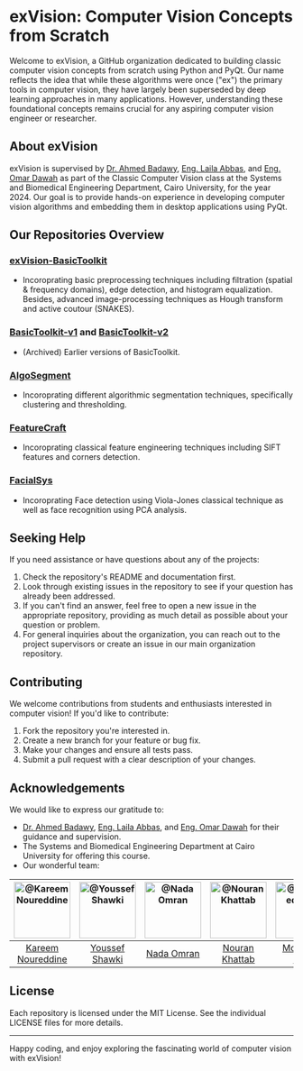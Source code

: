 # exVision: Computer Vision Concepts from Scratch

Welcome to exVision, a GitHub organization dedicated to building classic computer vision concepts from scratch using Python and PyQt. Our name reflects the idea that while these algorithms were once ("ex") the primary tools in computer vision, they have largely been superseded by deep learning approaches in many applications. However, understanding these foundational concepts remains crucial for any aspiring computer vision engineer or researcher.

## About exVision

exVision is supervised by <a href="https://scholar.google.com/citations?hl=en&user=r9pLu6EAAAAJ">Dr. Ahmed Badawy</a>, <a href="https://www.linkedin.com/in/laila-abbas/">Eng. Laila Abbas</a>, and <a href="https://www.linkedin.com/in/omar-dawah-0aab5b314/">Eng. Omar Dawah</a> as part of the Classic Computer Vision class at the Systems and Biomedical Engineering Department, Cairo University, for the year 2024. Our goal is to provide hands-on experience in developing computer vision algorithms and embedding them in desktop applications using PyQt.

## Our Repositories Overview

### <a href="https://github.com/Computer-Vision-Spring-2024/exVision-BasicToolkit">exVision-BasicToolkit</a>

- Incoroprating basic preprocessing techniques including filtration (spatial & frequency domains), edge detection, and histogram equalization. Besides, advanced image-processing techniques as Hough transform and active coutour (SNAKES).   

### <a href="https://github.com/Computer-Vision-Spring-2024/exVision-BasicToolkit-v1">BasicToolkit-v1</a> and <a href="https://github.com/Computer-Vision-Spring-2024/exVision-BasicToolkit-v2">BasicToolkit-v2</a>

- (Archived) Earlier versions of BasicToolkit.

### <a href="https://github.com/Computer-Vision-Spring-2024/exVision-AlgoSegment">AlgoSegment</a>

- Incoroprating different algorithmic segmentation techniques, specifically clustering and thresholding.

### <a href="https://github.com/Computer-Vision-Spring-2024/exVision-FeatureCraft">FeatureCraft</a>

- Incoroprating classical feature engineering techniques including SIFT features and corners detection.

### <a href="https://github.com/Computer-Vision-Spring-2024/exVision-FacialSys">FacialSys</a>

- Incoroprating Face detection using Viola-Jones classical technique as well as face recognition using PCA analysis.

## Seeking Help

If you need assistance or have questions about any of the projects:

1. Check the repository's README and documentation first.
2. Look through existing issues in the repository to see if your question has already been addressed.
3. If you can't find an answer, feel free to open a new issue in the appropriate repository, providing as much detail as possible about your question or problem.
4. For general inquiries about the organization, you can reach out to the project supervisors or create an issue in our main organization repository.

## Contributing

We welcome contributions from students and enthusiasts interested in computer vision! If you'd like to contribute:

1. Fork the repository you're interested in.
2. Create a new branch for your feature or bug fix.
3. Make your changes and ensure all tests pass.
4. Submit a pull request with a clear description of your changes.

## Acknowledgements

We would like to express our gratitude to:

- <a href="https://scholar.google.com/citations?hl=en&user=r9pLu6EAAAAJ">Dr. Ahmed Badawy</a>, <a href="https://www.linkedin.com/in/laila-abbas/">Eng. Laila Abbas</a>, and <a href="https://www.linkedin.com/in/omar-dawah-0aab5b314/">Eng. Omar Dawah</a> for their guidance and supervision.
- The Systems and Biomedical Engineering Department at Cairo University for offering this course.
- Our wonderful team:

<div align="center">

| <a href="https://github.com/cln-Kafka"><img src="https://avatars.githubusercontent.com/u/100665578?v=4" width="100px" alt="@Kareem Noureddine"></a> | <a href="https://github.com/joyou159"><img src="https://avatars.githubusercontent.com/u/85418161?v=4" width="100px" alt="@Youssef Shawki"></a> | <a href="https://github.com/Nadaaomran"><img src="https://avatars.githubusercontent.com/u/104179154?v=4" width="100px" alt="@Nada Omran"></a> | <a href="https://github.com/nouran-19"><img src="https://avatars.githubusercontent.com/u/99448829?v=4" width="100px" alt="@Nouran Khattab"></a> | <a href="https://github.com/MuhammadSamiAhmad"><img src="https://avatars.githubusercontent.com/u/101589634?v=4" width="100px" alt="@Mohamed Sami"></a> |
| :-: | :-: | :-: | :-: | :-: |
| [Kareem Noureddine](https://github.com/cln-Kafka) | [Youssef Shawki](https://github.com/joyou159) | [Nada Omran](https://github.com/Nadaaomran) | [Nouran Khattab](https://github.com/nouran-19) | [Mohamed Sami](https://github.com/MuhammadSamiAhmad) |

</div>

## License

Each repository is licensed under the MIT License. See the individual LICENSE files for more details.

---

Happy coding, and enjoy exploring the fascinating world of computer vision with exVision!
